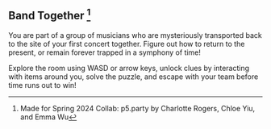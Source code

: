 ## Band Together [^1]
You are part of a group of musicians who are mysteriously transported back to the site of your first concert together. 
Figure out how to return to the present, or remain forever trapped in a symphony of time!

Explore the room using WASD or arrow keys, unlock clues by interacting with items around you, solve the puzzle, and escape with your team before time runs out to win!

[^1]: Made for Spring 2024 Collab: p5.party by Charlotte Rogers, Chloe Yiu, and Emma Wu 
